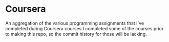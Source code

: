 # Coursera
An aggregation of the various programming assignments that I've completed during Coursera courses
I completed some of the courses prior to making this repo, so the commit history for those will be lacking.
